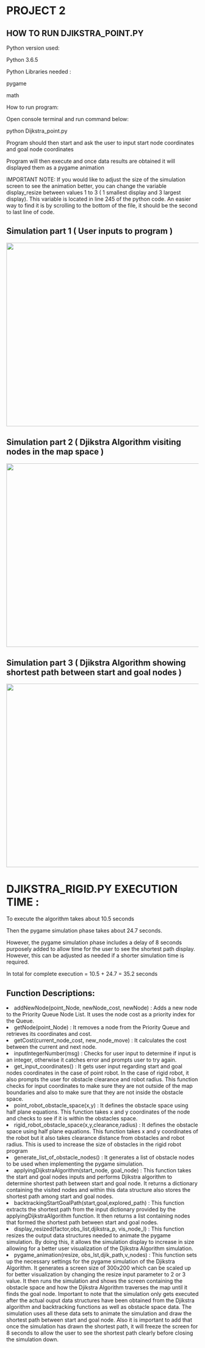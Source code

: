 # PROJECT 2

## HOW TO RUN DJIKSTRA_POINT.PY
<p>Python version used:
  <p> Python 3.6.5
<p> Python Libraries needed :
  <p> pygame
  <p> math
<p> How to run program:
  <p>Open console terminal and run command below:
    <p>python Dijkstra_point.py
  <p>Program should then start and ask the user to input start node coordinates and goal node coordinates
  <p>Program will then execute and once data results are obtained it will displayed them as a pygame animation 
<p>IMPORTANT NOTE: If you would like to adjust the size of the simulation screen to see the animation better, you can change the variable display_resize between values 1 to 3 ( 1 smallest display and 3 largest display). This variable is located in line 245 of the python code. An easier way to find it is by scrolling to the bottom of the file, it should be the second to last line of code.    

## Simulation part 1 ( User inputs to program )
<image src="Djikstra_point_robot_simulation_part1.jpg" width="640" height="480" ></image>

## Simulation part 2 ( Djikstra Algorithm visiting nodes in the map space )
<image src="Djikstra_point_robot_simulation_part2.jpg" width="640" height="480" ></image>

## Simulation part 3 ( Djikstra Algorithm showing shortest path between start and goal nodes )
<image src="Djikstra_point_robot_simulation_part3.jpg" width="640" height="480" ></image>

# DJIKSTRA_RIGID.PY EXECUTION TIME :
<p>To execute the algorithm takes about 10.5 seconds
<p>Then the pygame simulation phase takes about 24.7 seconds.
<p>However, the pygame simulation phase includes a delay of 8 seconds purposely added to allow time for the user to see the shortest path display. However, this can be adjusted as needed if a shorter simulation time is required.
<p>In total for complete execution = 10.5 + 24.7 = 35.2 seconds

## Function Descriptions:
<li>addNewNode(point_Node, newNode_cost, newNode) : Adds a new node to the Priority Queue Node List. It uses the node cost as a priority index for the Queue.</li>
<li>getNode(point_Node) : It removes a node from the Priority Queue and retrieves its coordinates and cost.</li>
<li>getCost(current_node_cost, new_node_move) : It calculates the cost between the current and next node.</li>
<li>inputIntegerNumber(msg) : Checks for user input to determine if input is an integer, otherwise it catches error and prompts user to try again.</li>
<li>get_input_coordinates() : It gets user input regarding start and goal nodes coordinates in the case of point robot. In the case of rigid robot, it also prompts the user for obstacle clearance and robot radius. This function checks for input coordinates to make sure they are not outside of the map boundaries and also to make sure that they are not inside the obstacle space.</li>
<li>point_robot_obstacle_space(x,y) : It defines the obstacle space using half plane equations. This function takes x and y coordinates of the node and checks to see if it is within the obstacles space.</li>
<li>rigid_robot_obstacle_space(x,y,clearance,radius) : It defines the obstacle space using half plane equations. This function takes x and y coordinates of the robot but it also takes clearance distance from obstacles and robot radius. This is used to increase the size of obstacles in the rigid robot program</li>
<li>generate_list_of_obstacle_nodes() : It generates a list of obstacle nodes to be used when implementing the pygame simulation.</li>
<li>applyingDijkstraAlgorithm(start_node, goal_node) : This function takes the start and goal nodes inputs and performs Djikstra algorithm to determine shortest path between start and goal node. It returns a dictionary containing the visited nodes and within this data structure also stores the shortest path among start and goal nodes.</li>
<li>backtrackingStartGoalPath(start,goal,explored_path) : This function extracts the shortest path from the input dictionary provided by the applyingDijkstraAlgorithm function. It then returns a list containing nodes that formed the shortest path between start and goal nodes.</li>
<li>display_resized(factor,obs_list,djikstra_p, vis_node_l) : This function resizes the output data structures needed to animate the pygame simulation. By doing this, it allows the simulation display to increase in size allowing for a better user visualization of the Djikstra Algorithm simulation.</li>
<li>pygame_animation(resize, obs_lst,djik_path,v_nodes) : This function sets up the necessary settings for the pygame simulation of the Djikstra Algorithm. It generates a screen size of 300x200 which can be scaled up for better visualization by changing the resize input parameter to 2 or 3 value. It then runs the simulation and shows the screen containing the obstacle space and how the Djikstra Algorithm traverses the map until it finds the goal node. Important to note that the simulation only gets executed after the actual ouput data structures have been obtained from the Djikstra algorithm and backtracking functions as well as obstacle space data. The simulation uses all these data sets to animate the simulation and draw the shortest path between start and goal node. Also it is important to add that once the simulation has drawn the shortest path, it will freeze the screen for 8 seconds to allow the user to see the shortest path clearly before closing the simulation down.
